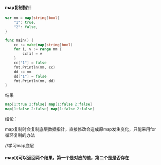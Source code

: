 #### map复制指针

```go
var mm = map[string]bool{
	"1": true,
	"2": false,
}

func main() {
	cc := make(map[string]bool)
	for i, v := range mm {
		cc[i] = v
	}
	cc["1"] = false
	fmt.Println(mm, cc)
	dd := mm
	dd["1"] = false
	fmt.Println(mm, dd)
}
```

结果

```go
map[1:true 2:false] map[1:false 2:false]
map[1:false 2:false] map[1:false 2:false]
```

结论：

map复制时会复制底层数据指针，直接修改会造成原map发生变化，只能采用for循环复制的办法

//学习map底层



#### map[i]可以返回两个结果，第一个是对应的值，第二个是是否存在



